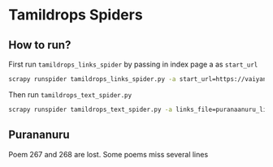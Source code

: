 # Tamildrops Spiders

## How to run?

First run `tamildrops_links_spider` by passing in index page a as `start_url`

```bash
scrapy runspider tamildrops_links_spider.py -a start_url=https://vaiyan.blogspot.com/p/p.html -O puranaanuru_links.json
```

Then run `tamildrops_text_spider.py`

```bash
scrapy runspider tamildrops_text_spider.py -a links_file=puranaanuru_links.json -O puranaanuru_text.json
```


## Purananuru

Poem 267 and 268 are lost. Some poems miss several lines